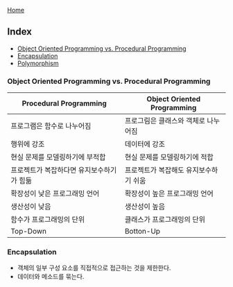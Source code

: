 [Home](https://jtrimind.github.io/)

## Index
- [Object Oriented Programming vs. Procedural Programming](#object-oriented-programming-vs.-procedural-programming)
- [Encapsulation](#encapsulation)
- [Polymorphism](polymorphism.md)

### Object Oriented Programming vs. Procedural Programming

| Procedural Programming                    | Object Oriented Programming           |
| ----------------------------------------- | ------------------------------------- |
| 프로그램은 함수로 나누어짐                | 프로그림은 클래스와 객체로 나누어짐   |
| 행위에 강조                               | 데이터에 강조                         |
| 현실 문제를 모델링하기에 부적합           | 현실 문제를 모델링하기에 적합         |
| 프로젝트가 복잡하다면 유지보수하기가 힘듦 | 프로젝트가 복잡해도 유지보수하기 쉬움 |
| 확장성이 낮은 프로그래밍 언어             | 확장성이 높은 프로그래밍 언어         |
| 생산성이 낮음                             | 생산성이 높음                         |
| 함수가 프로그래밍의 단위                  | 클래스가 프로그래밍의 단위            |
| Top-Down                                  | Botton-Up                             |

### Encapsulation
- 객체의 일부 구성 요소를 직접적으로 접근하는 것을 제한한다.
- 데이터와 메소드를 묶는다.
